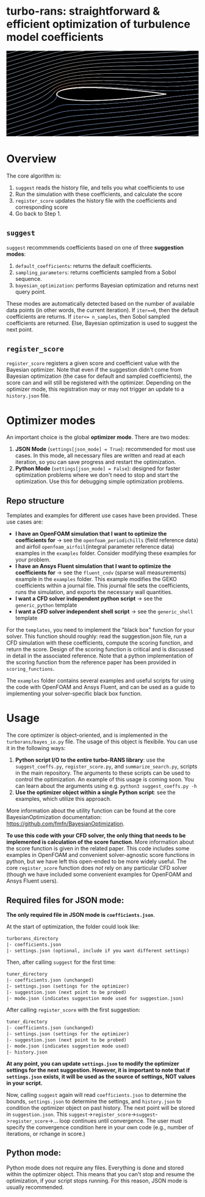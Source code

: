 # turbo-rans: straightforward & efficient optimization of turbulence model coefficients
![Airfoil](airfoil.png?raw=true "Airfoil")
# Overview
The core algorithm is:
1. `suggest` reads the history file, and tells you what coefficients to use
2. Run the simulation with these coefficients, and calculate the score
3. `register_score` updates the history file with the coefficients and corresponding score
4. Go back to Step 1.

## `suggest`
`suggest` recommmends coefficients based on one of three **suggestion modes**: 
1. `default_coefficients`: returns the default coefficients.
2. `sampling_parameters`: returns coefficients sampled from a Sobol sequence.
3. `bayesian_optimization`: performs Bayesian optimization and returns next query point. 

These modes are automatically detected based on the number of available data points (in other words, the current iteration). If `iter==0`, then the default coefficients are returns. If `iter<= n_samples`, then Sobol sampled coefficients are returned. Else, Bayesian optimization is used to suggest the next point.

## `register_score` 
`register_score` registers a given score and coefficient value with the Bayesian optimizer. Note that even if the suggestion didn't come from Bayesian optimization (the case for default and sampled coefficients), the score can and will still be registered with the optimizer. Depending on the optimizer mode, this registration may or may not trigger an update to a `history.json` file.

# Optimizer modes
An important choice is the global **optimizer mode**. There are two modes:
1. **JSON Mode** (`settings[json_mode] = True`): recommended for most use cases. In this mode, all necessary files are written and read at each iteration, so you can save progress and restart the optimization.
2. **Python Mode** (`settings[json_mode] = False`): designed for faster optimization problems where we don't need to stop and start the optimization. Use this for debugging simple optimization problems.

## Repo structure
Templates and examples for different use cases have been provided. These use cases are:
- **I have an OpenFOAM simulation that I want to optimize the coefficients for** -> see the `openfoam_periodichills` (field reference data) and airfoil `openfoam_airfoil`(integral parameter reference data) examples in the `examples` folder. Consider modifying these examples for your problem.
- **I have an Ansys Fluent simulation that I want to optimize the coefficients for** -> see the `fluent_cndv` (sparse wall measurements) example in the `examples` folder. This example modifies the GEKO coefficients within a journal file. This journal file sets the coefficients, runs the simulation, and exports the necessary wall quantities.
- **I want a CFD solver independent python script** -> see the `generic_python` template
- **I want a CFD solver independent shell script** -> see the `generic_shell` template

For the `templates`, you need to implement the "black box" function for your solver. This function should roughly: read the suggestion.json file, run a CFD simulation with these coefficients, compute the scoring function, and return the score. Design of the scoring function is critical and is discussed in detail in the associated reference. Note that a python implementation of the scoring function from the reference paper has been provided in `scoring_functions`.

The `examples` folder contains several examples and useful scripts for using the code with OpenFOAM and Ansys Fluent, and can be used as a guide to implementing your solver-specific black box function.

# Usage
The core optimizer is object-oriented, and is implemented in the `turborans/bayes_io.py` file. The usage of this object is flexibile. You can use it in the following ways:
1. **Python script I/O to the entire turbo-RANS library**: use the `suggest_coeffs.py`, `register_score.py`, and `summarize_search.py`, scripts in the main repository. The arguments to these scripts can be used to control the optimization. An example of this usage is coming soon. You can learn about the arguments using e.g. `python3 suggest_coeffs.py -h`
2. **Use the optimizer object within a single Python script**: see the examples, which utilize this approach.

More information about the utility function can be found at the core BayesianOptimization documentation: https://github.com/fmfn/BayesianOptimization.

**To use this code with your CFD solver, the only thing that needs to be implemented is calculation of the score function**. More information about the score function is given in the related paper. This code includes some examples in OpenFOAM and convenient solver-agnostic score functions in python, but we have left this open-ended to be more widely useful. The core `register_score` function does *not* rely on any particular CFD solver (though we have included some convenient examples for OpenFOAM and Ansys Fluent users).

## Required files for JSON mode:
**The only required file in JSON mode is `coefficients.json`**. 

At the start of optimization, the folder could look like:
```
turborans_directory
|- coefficients.json
|- settings.json (optional, include if you want different settings)
```

Then, after calling `suggest` for the first time:
```
tuner_directory
|- coefficients.json (unchanged)
|- settings.json (settings for the optimizer)
|- suggestion.json (next point to be probed)
|- mode.json (indicates suggestion mode used for suggestion.json)
```

After calling `register_score` with the first suggestion:
```
tuner_directory
|- coefficients.json (unchanged)
|- settings.json (settings for the optimizer)
|- suggestion.json (next point to be probed)
|- mode.json (indicates suggestion mode used)
|- history.json 
```

**At any point, you can update `settings.json` to modify the optimizer settings for the next suggestion. However, it is important to note that if `settings.json` exists, it will be used as the source of settings, NOT values in your script.**

Now, calling `suggest` again will read `coefficients.json` to determine the bounds, `settings.json` to determine the settings, and `history.json` to condition the optimizer object on past history. The next point will be stored in `suggestion.json`. This `suggest`->`register_score`->`suggest`->`register_score`->... loop continues until convergence. The user must specify the convergence condition here in your own code (e.g., number of iterations, or rchange in score.)

## Python mode:
Python mode does not require any files. Everything is done and stored within the optimizer object. This means that you can't stop and resume the optimization, if your script stops running. For this reason, JSON mode is usually recommended.




